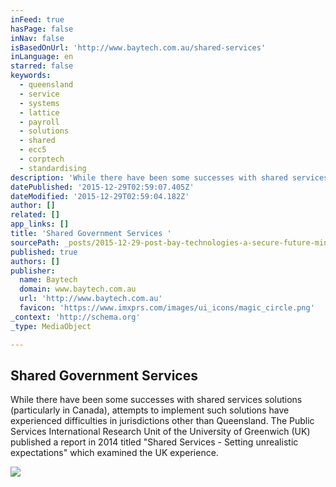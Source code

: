 ```yaml
---
inFeed: true
hasPage: false
inNav: false
isBasedOnUrl: 'http://www.baytech.com.au/shared-services'
inLanguage: en
starred: false
keywords:
  - queensland
  - service
  - systems
  - lattice
  - payroll
  - solutions
  - shared
  - ecc5
  - corptech
  - standardising
description: 'While there have been some successes with shared services solutions (particularly in Canada), attempts to implement such solutions have experienced difficulties in jurisdictions other than Queensland. The Public Services International Research Unit of the University of Greenwich (UK) published a report in 2014 titled "Shared Services - Setting unrealistic expectations" which examined the UK experience.'
datePublished: '2015-12-29T02:59:07.405Z'
dateModified: '2015-12-29T02:59:04.182Z'
author: []
related: []
app_links: []
title: 'Shared Government Services '
sourcePath: _posts/2015-12-29-post-bay-technologies-a-secure-future-mincor-ciram.md
published: true
authors: []
publisher:
  name: Baytech
  domain: www.baytech.com.au
  url: 'http://www.baytech.com.au'
  favicon: 'https://www.imxprs.com/images/ui_icons/magic_circle.png'
_context: 'http://schema.org'
_type: MediaObject

---
```

<article style=""><h1>Shared Government Services</h1><p>While there have been some successes with shared services solutions (particularly in Canada), attempts to implement such solutions have experienced difficulties in jurisdictions other than Queensland. The Public Services International Research Unit of the University of Greenwich (UK) published a report in 2014 titled "Shared Services - Setting unrealistic expectations" which examined the UK experience.</p><img src="https://s3-us-west-2.amazonaws.com/the-grid-img/p/b91d32c01a0059da85cd84cab2acdecc6b339ee2.jpg" /></article>